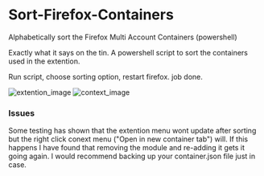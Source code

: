 # Sort-Firefox-Containers
Alphabetically sort the Firefox Multi Account Containers (powershell)

Exactly what it says on the tin. A powershell script to sort the containers used in the extention. 

Run script, choose sorting option, restart firefox. job done. 



![extention_image](https://i.postimg.cc/NG1ttgzM/Screenshot-2023-01-06-114602.png) ![context_image](https://i.postimg.cc/ZqFPZvpH/Screenshot-2023-01-06-114952.png)



### Issues
Some testing has shown that the extention menu wont update after sorting but the right click conext menu ("Open in new container tab") will.
If this happens I have found that removing the module and re-adding it gets it going again. I would recommend backing up your container.json file just in case. 
